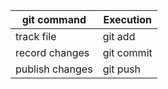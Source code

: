 
| git command      | Execution | 
| ----------- | ----------- | 
| track file      | git add | 
| record changes   | git commit |
| publish changes | git push |
